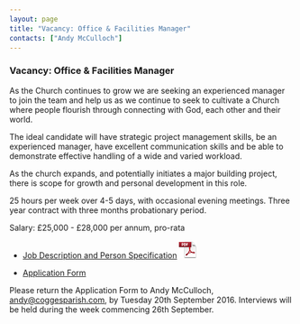 ```yaml
---
layout: page
title: "Vacancy: Office & Facilities Manager"
contacts: ["Andy McCulloch"]
---
```


### Vacancy: Office & Facilities Manager

As the Church continues to grow we are seeking an experienced manager to join the team and help us as we continue to seek to cultivate a Church where people flourish through connecting with God, each other and their world.

The ideal candidate will have strategic project management skills, be an experienced manager, have excellent communication skills and be able to demonstrate effective handling of a wide and varied workload. 

As the church expands, and potentially initiates a major building project, there is scope for growth and personal development in this role.

25 hours per week over 4-5 days, with occasional evening meetings. Three year contract with three months probationary period.

Salary: £25,000 - £28,000 per annum, pro-rata

* [Job Description and Person Specification](./Cogges%20Office%20and%20Facilities%20Manager%20JD.pdf "Opens PDF document")  ![PDF](/images/pdficon_large.png)

* [Application Form](./Application%20Form.docx "Opens Word document")

Please return the Application Form to Andy McCulloch, 
<a href="mailto:andy@coggesparish.com?subject=Application: Office & Facilities Manager">andy@coggesparish.com</a>, 
by Tuesday 20th September 2016.  Interviews will be held during the week commencing 26th September.
